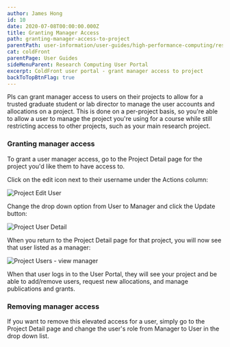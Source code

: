 ```yaml
---
author: James Hong
id: 10
date: 2020-07-08T00:00:00.000Z
title: Granting Manager Access
path: granting-manager-access-to-project
parentPath: user-information/user-guides/high-performance-computing/research-computing-user-portal
cat: coldFront
parentPage: User Guides
sideMenuParent: Research Computing User Portal
excerpt: ColdFront user portal - grant manager access to project
backToTopBtnFlag: true
---
```


PIs can grant manager access to users on their projects to allow for a trusted graduate student or lab director to manage the user accounts and allocations on a project.  This is done on a per-project basis, so you're able to allow a user to manage the project you're using for a course while still restricting access to other projects, such as your main research project.

### Granting manager access

To grant a user manager access, go to the Project Detail page for the project you'd like them to have access to.

Click on the edit icon next to their username under the Actions column:

![Project Edit User](/images/coldfront_project_edituser.jpg)

Change the drop down option from User to Manager and click the Update button:

![Project User Detail](/images/coldfront_project_userdetail.jpg)

When you return to the Project Detail page for that project, you will now see that user listed as a manager:

![Project Users - view manager](/images/coldfront_project_usermanager.jpg)

When that user logs in to the User Portal, they will see your project and be able to add/remove users, request new allocations, and manage publications and grants.

### Removing manager access

If you want to remove this elevated access for a user, simply go to the Project Detail page and change the user's role from Manager to User in the drop down list.
